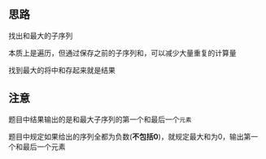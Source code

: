 ## 思路
找出和最大的子序列


本质上是遍历，但通过保存之前的子序列和，可以减少大量重复的计算量


找到最大的将中和存起来就是结果
## 注意
题目中结果输出的是和最大子序列的第一个和最后一个`元素`



题目中规定如果给出的序列全都为负数(**不包括0**)，就规定最大和为0，输出第一个和最后一个元素